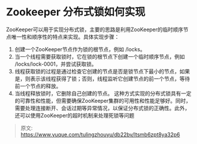 # Zookeeper 分布式锁如何实现

ZooKeeper可以用于实现分布式锁，主要的思路是利用ZooKeeper的临时顺序节点唯一性和顺序性的特点来实现。具体实现步骤： 
1. 创建一个ZooKeeper节点作为锁的根节点，例如 /locks。
 2. 当一个线程需要获取锁时，它在锁的根节点下创建一个临时顺序节点，例如 /locks/lock-0001，并尝试获取锁。
 3. 线程获取锁的过程是通过检查它创建的节点是否是锁节点下最小的节点，如果是，则表示该线程获得了锁；否则，线程监听它创建节点的前一个节点，等待前一个节点的释放。
 4. 当线程释放锁时，它删除自己创建的节点。 
 这种方式实现的分布式锁具有一定的可靠性和性能，但需要确保ZooKeeper集群的可用性和性能足够好。同时，需要处理连接断开、会话过期等异常情况，以保证分布式锁的正确性。此外，还可以使用ZooKeeper的超时机制来处理死锁等问题


> 原文: <https://www.yuque.com/tulingzhouyu/db22bv/ltsmb6zpt8ya32p6>